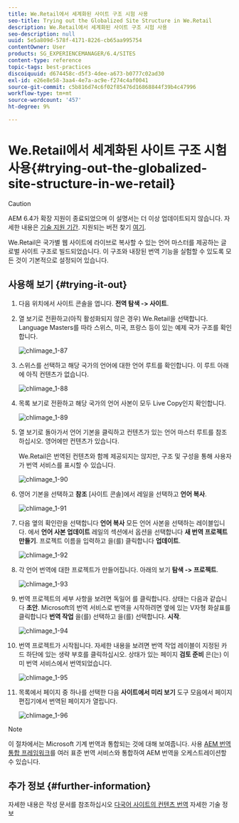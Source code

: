 ```yaml
---
title: We.Retail에서 세계화된 사이트 구조 시험 사용
seo-title: Trying out the Globalized Site Structure in We.Retail
description: We.Retail에서 세계화된 사이트 구조 시험 사용
seo-description: null
uuid: 5e5a809d-578f-4171-8226-cb65aa995754
contentOwner: User
products: SG_EXPERIENCEMANAGER/6.4/SITES
content-type: reference
topic-tags: best-practices
discoiquuid: d674458c-d5f3-4dee-a673-b0777c02ad30
exl-id: e26e8e58-3aa4-4e7a-ac9e-f274c4af0041
source-git-commit: c5b816d74c6f02f85476d16868844f39b4c47996
workflow-type: tm+mt
source-wordcount: '457'
ht-degree: 9%

---
```


# We.Retail에서 세계화된 사이트 구조 시험 사용{#trying-out-the-globalized-site-structure-in-we-retail}

>[!CAUTION]
>
>AEM 6.4가 확장 지원이 종료되었으며 이 설명서는 더 이상 업데이트되지 않습니다. 자세한 내용은 [기술 지원 기간](https://helpx.adobe.com/kr/support/programs/eol-matrix.html). 지원되는 버전 찾기 [여기](https://experienceleague.adobe.com/docs/).

We.Retail은 국가별 웹 사이트에 라이브로 복사할 수 있는 언어 마스터를 제공하는 글로벌 사이트 구조로 빌드되었습니다. 이 구조와 내장된 번역 기능을 실험할 수 있도록 모든 것이 기본적으로 설정되어 있습니다.

## 사용해 보기 {#trying-it-out}

1. 다음 위치에서 사이트 콘솔을 엽니다. **전역 탐색 -> 사이트**.
1. 열 보기로 전환하고(아직 활성화되지 않은 경우) We.Retail을 선택합니다. Language Masters를 따라 스위스, 미국, 프랑스 등이 있는 예제 국가 구조를 확인합니다.

   ![chlimage_1-87](assets/chlimage_1-87.png)

1. 스위스를 선택하고 해당 국가의 언어에 대한 언어 루트를 확인합니다. 이 루트 아래에 아직 컨텐츠가 없습니다.

   ![chlimage_1-88](assets/chlimage_1-88.png)

1. 목록 보기로 전환하고 해당 국가의 언어 사본이 모두 Live Copy인지 확인합니다.

   ![chlimage_1-89](assets/chlimage_1-89.png)

1. 열 보기로 돌아가서 언어 기본을 클릭하고 컨텐츠가 있는 언어 마스터 루트를 참조하십시오. 영어에만 컨텐츠가 있습니다.

   We.Retail은 번역된 컨텐츠와 함께 제공되지는 않지만, 구조 및 구성을 통해 사용자가 번역 서비스를 표시할 수 있습니다.

   ![chlimage_1-90](assets/chlimage_1-90.png)

1. 영어 기본을 선택하고 **참조** [사이트 콘솔]에서 레일을 선택하고 **언어 복사**.

   ![chlimage_1-91](assets/chlimage_1-91.png)

1. 다음 옆의 확인란을 선택합니다 **언어 복사** 모든 언어 사본을 선택하는 레이블입니다. 에서 **언어 사본 업데이트** 레일의 섹션에서 옵션을 선택합니다 **새 번역 프로젝트 만들기**. 프로젝트 이름을 입력하고 을(를) 클릭합니다 **업데이트**.

   ![chlimage_1-92](assets/chlimage_1-92.png)

1. 각 언어 번역에 대한 프로젝트가 만들어집니다. 아래의 보기 **탐색 -> 프로젝트**.

   ![chlimage_1-93](assets/chlimage_1-93.png)

1. 번역 프로젝트의 세부 사항을 보려면 독일어 를 클릭합니다. 상태는 다음과 같습니다 **초안**. Microsoft의 번역 서비스로 번역을 시작하려면 옆에 있는 V자형 화살표를 클릭합니다 **번역 작업** 을(를) 선택하고 을(를) 선택합니다. **시작**.

   ![chlimage_1-94](assets/chlimage_1-94.png)

1. 번역 프로젝트가 시작됩니다. 자세한 내용을 보려면 번역 작업 레이블이 지정된 카드 하단에 있는 생략 부호를 클릭하십시오. 상태가 있는 페이지 **검토 준비** 은(는) 이미 번역 서비스에서 번역되었습니다.

   ![chlimage_1-95](assets/chlimage_1-95.png)

1. 목록에서 페이지 중 하나를 선택한 다음 **사이트에서 미리 보기** 도구 모음에서 페이지 편집기에서 번역된 페이지가 열립니다.

   ![chlimage_1-96](assets/chlimage_1-96.png)

>[!NOTE]
>
>이 절차에서는 Microsoft 기계 번역과 통합되는 것에 대해 보여줍니다. 사용 [AEM 번역 통합 프레임워크](/help/sites-administering/translation.md)를 여러 표준 번역 서비스와 통합하여 AEM 번역을 오케스트레이션할 수 있습니다.

## 추가 정보 {#further-information}

자세한 내용은 작성 문서를 참조하십시오 [다국어 사이트의 컨텐츠 번역](/help/sites-administering/translation.md) 자세한 기술 정보
